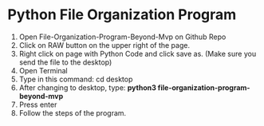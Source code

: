 # Python File Organization Program


1) Open File-Organization-Program-Beyond-Mvp on Github Repo 
2) Click on RAW button on the upper right of the page.
3) Right click on page with Python Code and click save as. (Make sure you send the file to the desktop)
4) Open Terminal 
5) Type in this command: cd desktop
6) After changing to desktop, type: **python3 file-organization-program-beyond-mvp**
7) Press enter
8) Follow the steps of the program.
